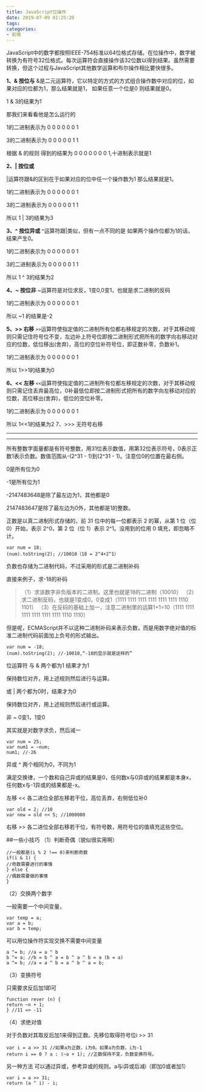 ```yaml
---
title: JavaScript位操作
date: 2019-07-09 01:25:20
tags:
categories:
- 前端
---
```

JavaScript中的数字都按照IEEE-754标准以64位格式存储。在位操作中，数字被转换为有符号32位格式。每次运算符会直接操作该32位数以得到结果。虽然需要转换，但这个过程与JavaScript其他数学运算和布尔操作相比要快很多。

**1、& 按位与**
&是二元运算符，它以特定的方式的方式组合操作数中对应的位，如果对应的位都为1，那么结果就是1， 如果任意一个位是0 则结果就是0。

1 & 3的结果为1

那我们来看看他是怎么运行的

1的二进制表示为 0 0 0 0 0 0 1

3的二进制表示为 0 0 0 0 0 1 1

根据 & 的规则 得到的结果为 0 0 0 0 0 0 0 1,十进制表示就是1

**2、| 按位或**

|运算符跟&的区别在于如果对应的位中任一个操作数为1 那么结果就是1。

1的二进制表示为 0 0 0 0 0 0 1

3的二进制表示为 0 0 0 0 0 1 1

所以 1 | 3的结果为3

**3、^ 按位异或**
^运算符跟|类似，但有一点不同的是 如果两个操作位都为1的话，结果产生0。

1的二进制表示为 0 0 0 0 0 0 1

3的二进制表示为 0 0 0 0 0 1 1

所以 1 ^ 3的结果为2

**4、~ 按位非**
~运算符是对位求反，1变0,0变1，也就是求二进制的反码

1的二进制表示为 0 0 0 0 0 0 1

所以 ~1 的结果是-2

**5、>> 右移**
`>>`运算符使指定值的二进制所有位都右移规定的次数，对于其移动规则只需记住符号位不变，左边补上符号位即按二进制形式把所有的数字向右移动对应的位数，低位移出(舍弃)，高位的空位补符号位，即正数补零，负数补1。

1的二进制表示为 0 0 0 0 0 0 1

所以 1>>1的结果为0

**6、<< 左移**
`<<`运算符使指定值的二进制所有位都左移规定的次数，对于其移动规则只需记住丢弃最高位，0补最低位即按二进制形式把所有的数字向左移动对应的位数，高位移出(舍弃)，低位的空位补零。

1的二进制表示为 0 0 0 0 0 0 1

所以 1<<1的结果为2 7、>>> 无符号右移

***
***
所有整数字面量都是有符号整数，用31位表示数值，用第32位表示符号，0表示正数1表示负数。数值范围从-(2^31 - 1)到(2^31 - 1)。注意位0的位置在最右侧。

0是所有位为0

-1是所有位为1

-2147483648是除了最左边为1，其他都是0

2147483647是除了最左边为0外，其他都是1的整数。

正数是以真二进制形式存储的，前 31 位中的每一位都表示 2 的幂，从第 1 位（位 0）开始，表示 2^0，第 2 位（位 1）表示 2^1。没用到的位用 0 填充，即忽略不计。
```
var num = 18;
(num).toString(2); //10010（18 = 2^4+2^1）
```
负数也存储为二进制代码，不过采用的形式是二进制补码

直接来例子，求-18的补码
>（1）求该数字非负版本的二进制。这里也就是18的二进制（10010）
（2）求二进制反码，也就是1变成0，0变成1（1111 1111 1111 1111 1111 1111 1110 1101）
（3）在反码的基础上加一，注意二进制里的运算1+1=10（1111 1111 1111 1111 1111 1111 1110 1110）

但是呢，ECMAScript并不以这种二进制补码来表示负数，而是用数字绝对值的标准二进制代码前面加上负号的形式输出。
```
var num = -18;
(num).toString(2); //-10010,“-18的显示就是这样的”
```
位运算符
与 & 两个都为1 结果才为1

保持数位对齐，用上述规则然后进行与运算。

或 | 两个都为0时，结果才为0

保持数位对齐，用上述规则然后进行或运算。

非 ~ 0变1，1变0

其实就是对数字求负，然后减一
```
var num = 25;
var num1 = ~num;
num1; //-26
```
异或 ^ 两个相同为0，不同为1

满足交换律，一个数和自己异或的结果是0，任何数x与0异或的结果都是本身x，任何数x与-1异或的结果都是-x。

左移 << 各二进位全部左移若干位，高位丢弃，右侧低位补0
```
var old = 2; //10
var new = old << 5; //1000000
```
右移 >> 各二进位全部右移若干位，有符号数，用符号位的值填充这些空位。

##一些小技巧
（1）判断奇偶（貌似很实用啊）
```
//一般都是(i % 2 !== 0)来判断奇数
if(i & 1) {
//奇数需要进行的事情
} else {
//偶数需要做的事情
}
```
（2）交换两个数字

一般需要一个中间变量，
```
var temp = a;
var a = b;
var b = temp;
```
可以用位操作符实现交换不需要中间变量
```
a ^= b; //a = a ^ b
b ^= a; //b = b ^ a = b ^ a ^ b = a (b = a)
a ^= b; //a = a ^ b = a ^ b ^ a = b;
```
（3）变换符号

只需要求反后加1即可
```
function rever (n) {
return ~n + 1;
} //11 => -11
```
（4）求绝对值

对于负数对其取反后加1来得到正数。先移位取得符号位i >> 31
```
var i = a >> 31 //如果a为正数，i为0。如果a为负数，i为-1
return i == 0 ? a : (~a + 1); //正数保持不变，负数变换符号。
```
另一种方法
可以通过异或，参考异或的规则。a与i异或后减i（即加0或者加1）
```
var i = a >> 31;
return (a ^ i) - i;
```
